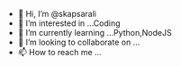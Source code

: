 - 👋 Hi, I’m @skapsarali
- 👀 I’m interested in ...Coding
- 🌱 I’m currently learning ...Python,NodeJS
- 💞️ I’m looking to collaborate on ...
- 📫 How to reach me ...

<!---
skapsarali/skapsarali is a ✨ special ✨ repository because its `README.md` (this file) appears on your GitHub profile.
You can click the Preview link to take a look at your changes.
--->
